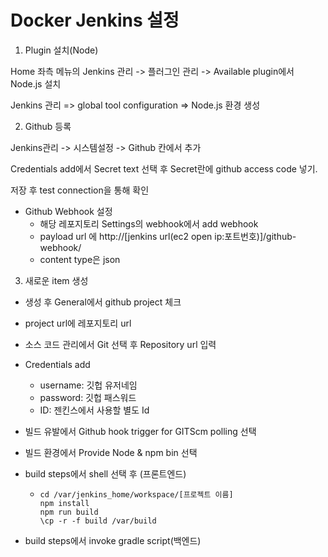 # Docker Jenkins 설정



1. Plugin 설치(Node)

Home 좌측 메뉴의 Jenkins 관리 -> 플러그인 관리 -> Available plugin에서 Node.js 설치

Jenkins 관리 => global tool configuration => Node.js 환경 생성



2. Github 등록

Jenkins관리 -> 시스템설정 -> Github 칸에서 추가

Credentials add에서 Secret text 선택 후 Secret란에 github access code 넣기.

저장 후 test connection을 통해 확인

- Github Webhook 설정
  - 해당 레포지토리 Settings의 webhook에서 add webhook
  - payload url 에 http://[jenkins url(ec2 open ip:포트번호)]/github-webhook/
  - content type은 json



3. 새로운 item 생성

- 생성 후 General에서 github project 체크
- project url에 레포지토리 url

- 소스 코드 관리에서 Git 선택 후 Repository url 입력

- Credentials add

  - username: 깃헙 유저네임
  - password: 깃헙 패스워드
  - ID: 젠킨스에서 사용할 별도 Id

- 빌드 유발에서 Github hook trigger for GITScm polling 선택

- 빌드 환경에서 Provide Node & npm bin 선택

- build steps에서 shell 선택 후 (프론트엔드)

  - ```shell
    cd /var/jenkins_home/workspace/[프로젝트 이름]
    npm install
    npm run build
    \cp -r -f build /var/build
    ```

- build steps에서 invoke gradle script(백엔드)
